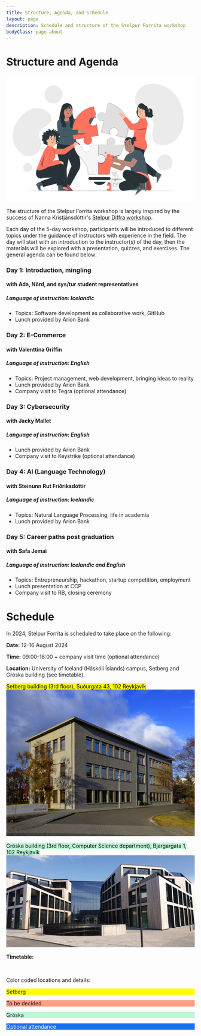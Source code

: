 ```yaml
---
title: Structure, Agenda, and Schedule
layout: page
description: Schedule and structure of the Stelpur Forrita workshop
bodyClass: page-about
---
```


# Structure and Agenda 

![Stelpur Forrita aims to assist women and genderqueer individuals in exploring interesting topics in computer science and software enginneering](/images/illustrations/creative_collab.svg)

The structure of the Stelpur Forrita workshop is largely inspired by the success of Nanna Kristjánsdóttir's [Stelpur Diffra workshop](https://www.stelpurdiffra.is/).

Each day of the 5-day workshop, participants will be introduced to different topics under the guidance of instructors with experience in the field. The day will start with an introduction to the instructor(s) of the day, then the materials will be explored with a presentation, quizzes, and exercises. The general agenda can be found below:

### Day 1: Introduction, mingling
#### with Ada, Nörd, and sys/tur student representatives
##### Language of instruction: Icelandic
- Topics: Software development as collaborative work, GitHub
- Lunch provided by Arion Bank

### Day 2: E-Commerce
#### with Valenttina Griffin
##### Language of instruction: English
- Topics: Project management, web development, bringing ideas to reality
- Lunch provided by Arion Bank
- Company visit to Tegra (optional attendance)

### Day 3: Cybersecurity
#### with Jacky Mallet
##### Language of instruction: English
- Lunch provided by Arion Bank
- Company visit to Keystrike (optional attendance)

### Day 4: AI (Language Technology)
#### with Steinunn Rut Friðriksdóttir
##### Language of instruction: Icelandic
- Topics: Natural Language Processing, life in academia
- Lunch provided by Arion Bank

### Day 5: Career paths post graduation
#### with Safa Jemai
##### Language of instruction: Icelandic and English
- Topics: Entrepreneurship, hackathon, startup competition, employment
- Lunch presentation at CCP
- Company visit to RB, closing ceremony

# Schedule

In 2024, Stelpur Forrita is scheduled to take place on the following:

**Date:** 12-16 August 2024

**Time:** 09:00-16:00 + company visit time (optional attendance)

**Location:** University of Iceland (Háskóli Íslands) campus, Setberg and Gróska building (see timetable).

<mark> Setberg building (3rd floor), Suðurgata 43, 102 Reykjavík</mark>
![Setberg building at the University of Iceland](/images/locations/setberg.jpg)


<mark style="background: #BDF7D6!important"> Gróska building (3rd floor, Computer Science department), Bjargargata 1, 102 Reykjavík </mark>
![Gróska building at the University of Iceland](/images/locations/groska.png)

**Timetable:**

<script>
  document.addEventListener('DOMContentLoaded', function() {
    var calendarEl = document.getElementById('calendar');
    var calendar = new FullCalendar.Calendar(calendarEl, {
      initialView: 'timeGridWeek',
      weekends: false,
      allDaySlot: false,
      locale: 'is',
      initialDate: '2024-08-12',
      headerToolbar:{
        start: 'prev,next',
        center: 'title',
        end: 'timeGridWeek,timeGridDay',
      },
      titleFormat: {
        month: 'long',
        day: 'numeric',
      },
      dayHeaderFormat:{
        weekday: 'short',
        day: 'numeric',
        month: 'short',
      },
      slotMinTime:'09:00:00',
      slotMaxTime:'18:30:00',
      slotLabelFormat: {
        hour12: false,
        hour: '2-digit',
        minute: '2-digit',
        omitZeroMinute: false,
      },
      visibleRange: {
        start: '2024-08-12',
        end: '2024-08-16',
      },
      events: [
        {% for event in site.data.events %}
          {
            title: '{{ event.title }}',
            start: '{{ event.start }}',
            end: '{{ event.end }}',
            url: '{{ event.url }}',
            backgroundColor: '{{ event.color }}'
          }
          {% unless forloop.last %},{% endunless %}
        {% endfor %}
      ],
      eventTextColor: 'black',
    });
    calendar.render();
  });

</script>

<div id="calendar"></div>
<br>
<p>Color coded locations and details:</p>

<p style="background: #FFFF00">Setberg</p>
<p style="background: #FF9D85">To be decided</p>
<p style="background: #BDF7D6">Gróska</p>
<p style="background: #1A6EF4; color: white">Optional attendance</p>
